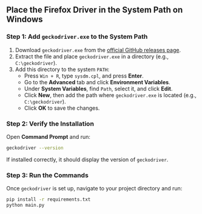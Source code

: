 ## Place the Firefox Driver in the System Path on Windows

### Step 1: Add `geckodriver.exe` to the System Path

1. Download `geckodriver.exe` from the [official GitHub releases page](https://github.com/mozilla/geckodriver/releases).
2. Extract the file and place `geckodriver.exe` in a directory (e.g., `C:\geckodriver`).
3. Add this directory to the system `PATH`:
   - Press `Win + R`, type `sysdm.cpl`, and press **Enter**.
   - Go to the **Advanced** tab and click **Environment Variables**.
   - Under **System Variables**, find `Path`, select it, and click **Edit**.
   - Click **New**, then add the path where `geckodriver.exe` is located (e.g., `C:\geckodriver`).
   - Click **OK** to save the changes.

### Step 2: Verify the Installation

Open **Command Prompt** and run:

```bash
geckodriver --version
```

If installed correctly, it should display the version of `geckodriver`.

### Step 3: Run the Commands

Once `geckodriver` is set up, navigate to your project directory and run:

```bash
pip install -r requirements.txt
python main.py


